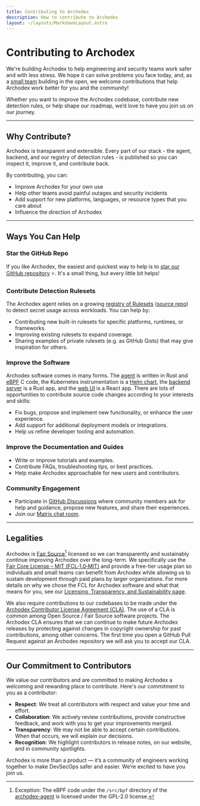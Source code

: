 ```yaml
---
title: Contributing to Archodex
description: How to contribute to Archodex
layout: ~/layouts/MarkdownLayout.astro
---
```


# Contributing to Archodex

We're building Archodex to help engineering and security teams work safer and with less stress. We hope it can solve
problems you face today, and, as a [small team](/team) building in the open, we welcome contributions that help Archodex
work better for you and the community!

Whether you want to improve the Archodex codebase, contribute new detection rules, or help shape our roadmap, we’d love
to have you join us on our journey.

---

## Why Contribute?

Archodex is transparent and extensible. Every part of our stack - the agent, backend, and our registry of detection
rules - is published so you can inspect it, improve it, and contribute back.

By contributing, you can:

- Improve Archodex for your own use
- Help other teams avoid painful outages and security incidents
- Add support for new platforms, languages, or resource types that you care about
- Influence the direction of Archodex

---

## Ways You Can Help

### Star the GitHub Repo

If you like Archodex, the easiest and quickest way to help is to
[star our GitHub repository](https://github.com/Archodex/archodex) ⭐. It's a small thing, but every little bit helps!

### Contribute Detection Rulesets

The Archodex agent relies on a growing [registry of Rulesets](/docs/rulesets)
([source repo](https://github.com/archodex/archodex-rules)) to detect secret usage across workloads. You can help by:

- Contributing new built-in rulesets for specific platforms, runtimes, or frameworks.
- Improving existing rulesets to expand coverage.
- Sharing examples of private rulesets (e.g. as GitHub Gists) that may give inspiration for others.

### Improve the Software

Archodex software comes in many forms. The [agent](https://github.com/Archodex/archodex-agent) is written in Rust and
[eBPF](https://ebpf.io/) C code, the Kubernetes instrumentation is a
[Helm chart](https://github.com/Archodex/archodex-helm-charts), the
[backend server](https://github.com/Archodex/archodex-backend) is a Rust app, and the
[web UI](https://github.com/Archodex/archodex-frontend) is a React app. There are lots of opportunities to contribute
source code changes according to your interests and skills:

- Fix bugs, propose and implement new functionality, or enhance the user experience.
- Add support for additional deployment models or integrations.
- Help us refine developer tooling and automation.

### Improve the Documentation and Guides

- Write or improve tutorials and examples.
- Contribute FAQs, troubleshooting tips, or best practices.
- Help make Archodex approachable for new users and contributors.

### Community Engagement

- Participate in [GitHub Discussions](https://github.com/orgs/Archodex/discussions) where community members ask for help
  and guidance, propose new features, and share their experiences.
- Join our [Matrix chat room](https://matrix.to/#/#archodex:matrix.org).

---

## Legalities

Archodex is [Fair Source](https://fair.io/)[^BPFException] licensed so we can transparently and sustainably continue
improving Archodex over the long-term. We specifically use the [Fair Core License – MIT (FCL‑1.0‑MIT)](https://fcl.dev/)
and provide a free-tier usage plan so individuals and small teams can benefit from Archodex while allowing us to sustain
development through paid plans by larger organizations. For more details on why we chose the FCL for Archodex software
and what that means for you, see our [Licensing, Transparency, and Sustainability page](/licensing).

[^BPFException]:
    Exception: The eBPF code under the `/src/bpf` directory of the
    [archodex-agent](https://github.com/Archodex/archodex-agent) is licensed under the GPL-2.0 license.

We also require contributions to our codebases to be made under the
[Archodex Contributor License Agreement (CLA)](/cla). The use of a CLA is common among Open Source / Fair Source
software projects. The Archodex CLA ensures that we can continue to make future Archodex releases by protecting against
changes in copyright ownership for past contributions, among other concerns. The first time you open a GitHub Pull
Request against an Archodex repository we will ask you to accept our CLA.

---

## Our Commitment to Contributors

We value our contributors and are committed to making Archodex a welcoming and rewarding place to contribute. Here's our
commitment to you as a contributor:

- **Respect**: We treat all contributors with respect and value your time and effort.
- **Collaboration**: We actively review contributions, provide constructive feedback, and work with you to get your
  improvements merged.
- **Transparency**: We may not be able to accept certain contributions. When that occurs, we will explain our decisions.
- **Recognition**: We highlight contributors in release notes, on our website, and in community spotlights.

Archodex is more than a product — it’s a community of engineers working together to make DevSecOps safer and easier.
We’re excited to have you join us.
